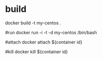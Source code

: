 # build
docker build -t my-centos .

#run
docker run -i -t -d my-centos /bin/bash

#attach
docker attach ${container id}

#kill
docker kill ${container id} 
